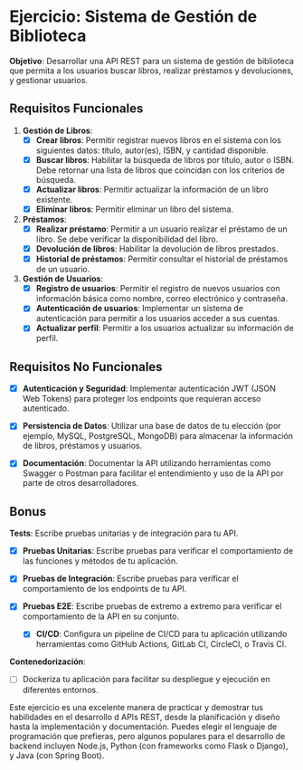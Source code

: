 # Ejercicio: Sistema de Gestión de Biblioteca

**Objetivo**: Desarrollar una API REST para un sistema de gestión de biblioteca que permita a los usuarios buscar libros, realizar préstamos y devoluciones, y gestionar usuarios.

## Requisitos Funcionales
1. **Gestión de Libros**:
	- [X] **Crear libros**: Permitir registrar nuevos libros en el sistema con los siguientes datos: título, autor(es), ISBN, y cantidad disponible.
	- [X] **Buscar libros**: Habilitar la búsqueda de libros por título, autor o ISBN. Debe retornar una lista de libros que coincidan con los criterios de búsqueda.
	- [X] **Actualizar libros**: Permitir actualizar la información de un libro existente.
	- [X] **Eliminar libros**: Permitir eliminar un libro del sistema.
2. **Préstamos**:
	- [X] **Realizar préstamo**: Permitir a un usuario realizar el préstamo de un libro. Se debe verificar la disponibilidad del libro.
	- [X] **Devolución de libros**: Habilitar la devolución de libros prestados.
	- [X] **Historial de préstamos**: Permitir consultar el historial de préstamos de un usuario.
3. **Gestión de Usuarios**:
	- [X] **Registro de usuarios**: Permitir el registro de nuevos usuarios con información básica como nombre, correo electrónico y contraseña.
	- [X] **Autenticación de usuarios**: Implementar un sistema de autenticación para permitir a los usuarios acceder a sus cuentas.
	- [X] **Actualizar perfil**: Permitir a los usuarios actualizar su información de perfil.

## Requisitos No Funcionales

- [X] **Autenticación y Seguridad**: Implementar autenticación JWT (JSON Web Tokens) para proteger los endpoints que requieran acceso autenticado.
- [X] **Persistencia de Datos**: Utilizar una base de datos de tu elección (por ejemplo, MySQL, PostgreSQL, MongoDB) para almacenar la información de libros, préstamos y usuarios.
- [X] **Documentación**: Documentar la API utilizando herramientas como Swagger o Postman para facilitar el entendimiento y uso de la API por parte de otros desarrolladores.


## Bonus

**Tests**: Escribe pruebas unitarias y de integración para tu API.
  - [X] **Pruebas Unitarias**: Escribe pruebas para verificar el comportamiento de las funciones y métodos de tu aplicación.
  - [X] **Pruebas de Integración**: Escribe pruebas para verificar el comportamiento de los endpoints de tu API.
  - [X] **Pruebas E2E**: Escribe pruebas de extremo a extremo para verificar el comportamiento de la API en su conjunto.

	- [X] **CI/CD**: Configura un pipeline de CI/CD para tu aplicación utilizando herramientas como GitHub Actions, GitLab CI, CircleCI, o Travis CI.


**Contenedorización**: 
  - [ ] Dockeriza tu aplicación para facilitar su despliegue y ejecución en diferentes entornos.

Este ejercicio es una excelente manera de practicar y demostrar tus habilidades en el desarrollo d APIs REST, desde la planificación y diseño hasta la implementación y documentación. Puedes elegir el lenguaje de programación que prefieras, pero algunos populares para el desarrollo de backend incluyen Node.js, Python (con frameworks como Flask o Django), y Java (con Spring Boot).